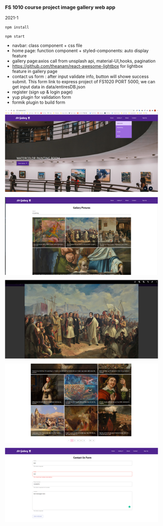 ### FS 1010 course project image gallery web app

2021-1

```
npm install
```

```
npm start
```

- navbar: class component + css file
- home page: function component + styled-components: auto display feature
- gallery page:axios call from unsplash api, material-UI,hooks, pagination
- https://github.com/theanam/react-awesome-lightbox for lightbox feature in gallery page
- contact us form : after input validate info, button will showe success submit. This form link to express project of FS1020 PORT 5000, we can get input data in data/entiresDB.json
- register (sign up & login page)
- yup plugin for validation form
- formik plugin to build form

![](2021-01-20-19-52-16.png)
<br>

![](2021-01-20-19-52-59.png)
<br>

![](2021-01-20-19-53-30.png)
<br>

![](2021-01-20-19-53-59.png)
<br>

![](2021-01-21-12-05-01.png)
